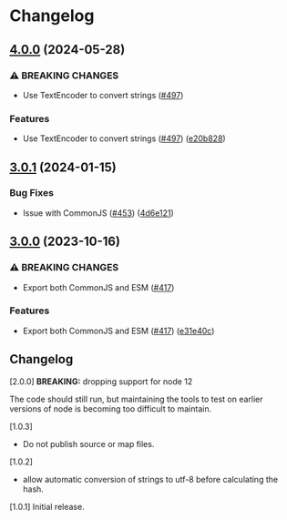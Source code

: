 # Changelog

## [4.0.0](https://github.com/Jason3S/xxhash/compare/v3.0.1...v4.0.0) (2024-05-28)


### ⚠ BREAKING CHANGES

* Use TextEncoder to convert strings ([#497](https://github.com/Jason3S/xxhash/issues/497))

### Features

* Use TextEncoder to convert strings ([#497](https://github.com/Jason3S/xxhash/issues/497)) ([e20b828](https://github.com/Jason3S/xxhash/commit/e20b828322c712cc4e857b2436a2dad9b43e8f49))

## [3.0.1](https://github.com/Jason3S/xxhash/compare/v3.0.0...v3.0.1) (2024-01-15)


### Bug Fixes

* Issue with CommonJS ([#453](https://github.com/Jason3S/xxhash/issues/453)) ([4d6e121](https://github.com/Jason3S/xxhash/commit/4d6e12111f860a2dbff832d13fa3647ddfeba32b))

## [3.0.0](https://github.com/Jason3S/xxhash/compare/v2.0.0...v3.0.0) (2023-10-16)


### ⚠ BREAKING CHANGES

* Export both CommonJS and ESM ([#417](https://github.com/Jason3S/xxhash/issues/417))

### Features

* Export both CommonJS and ESM ([#417](https://github.com/Jason3S/xxhash/issues/417)) ([e31e40c](https://github.com/Jason3S/xxhash/commit/e31e40c337f41d9c8199d4ff383b836f961710c8))

## Changelog

[2.0.0]
**BREAKING:** dropping support for node 12

The code should still run, but maintaining the tools to test on earlier versions of node is becoming too difficult to maintain.

[1.0.3]
- Do not publish source or map files.

[1.0.2]
- allow automatic conversion of strings to utf-8 before calculating the hash.

[1.0.1] Initial release.
